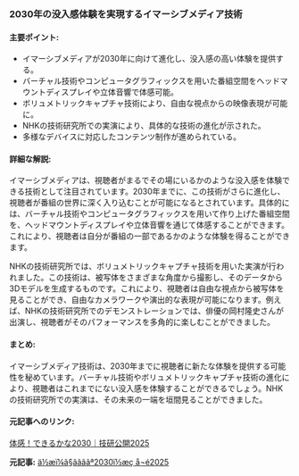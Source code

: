 ### 2030年の没入感体験を実現するイマーシブメディア技術

#### 主要ポイント:
- イマーシブメディアが2030年に向けて進化し、没入感の高い体験を提供する。
- バーチャル技術やコンピュータグラフィックスを用いた番組空間をヘッドマウントディスプレイや立体音響で体感可能。
- ボリュメトリックキャプチャ技術により、自由な視点からの映像表現が可能に。
- NHKの技術研究所での実演により、具体的な技術の進化が示された。
- 多様なデバイスに対応したコンテンツ制作が進められている。

#### 詳細な解説:
イマーシブメディアは、視聴者がまるでその場にいるかのような没入感を体験できる技術として注目されています。2030年までに、この技術がさらに進化し、視聴者が番組の世界に深く入り込むことが可能になるとされています。具体的には、バーチャル技術やコンピュータグラフィックスを用いて作り上げた番組空間を、ヘッドマウントディスプレイや立体音響を通じて体感することができます。これにより、視聴者は自分が番組の一部であるかのような体験を得ることができます。

NHKの技術研究所では、ボリュメトリックキャプチャ技術を用いた実演が行われました。この技術は、被写体をさまざまな角度から撮影し、そのデータから3Dモデルを生成するものです。これにより、視聴者は自由な視点から被写体を見ることができ、自由なカメラワークや演出的な表現が可能になります。例えば、NHKの技術研究所でのデモンストレーションでは、俳優の岡村隆史さんが出演し、視聴者がそのパフォーマンスを多角的に楽しむことができました。

#### まとめ:
イマーシブメディア技術は、2030年までに視聴者に新たな体験を提供する可能性を秘めています。バーチャル技術やボリュメトリックキャプチャ技術の進化により、視聴者はこれまでにない没入感を体験することができるでしょう。NHKの技術研究所での実演は、その未来の一端を垣間見ることができました。

#### 元記事へのリンク:
[体感！できるかな2030｜技研公開2025](リンク先URL)

**元記事:** [ä½æï¼ã§ããããª2030ï½æç å¬é2025](https://www.nhk.or.jp/strl/open2025/tenji/t1/index.html)